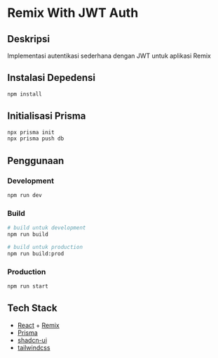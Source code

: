 # Remix With JWT Auth

## Deskripsi
Implementasi autentikasi sederhana dengan JWT untuk aplikasi Remix

## Instalasi Depedensi
```bash
npm install
```

## Initialisasi Prisma
```bash
npx prisma init
npx prisma push db
```

## Penggunaan
### Development
```bash
npm run dev
```

### Build
```bash
# build untuk development
npm run build

# build untuk production
npm run build:prod
```

### Production
```bash
npm run start
```

## Tech Stack
- [React](https://react.dev) + [Remix](https://remix.run/)
- [Prisma](https://www.prisma.io/)
- [shadcn-ui](https://ui.shadcn.com/)
- [tailwindcss](https://tailwindcss.com/)
